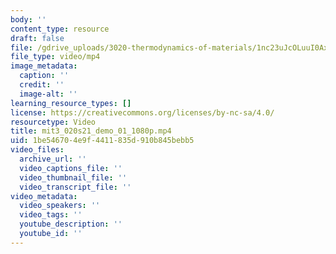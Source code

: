 ```yaml
---
body: ''
content_type: resource
draft: false
file: /gdrive_uploads/3020-thermodynamics-of-materials/1nc23uJcOLuuI0Ax8G5HfXKuIR8opLKvX/mit3_020s21_demo_01_1080p.mp4
file_type: video/mp4
image_metadata:
  caption: ''
  credit: ''
  image-alt: ''
learning_resource_types: []
license: https://creativecommons.org/licenses/by-nc-sa/4.0/
resourcetype: Video
title: mit3_020s21_demo_01_1080p.mp4
uid: 1be54670-4e9f-4411-835d-910b845bebb5
video_files:
  archive_url: ''
  video_captions_file: ''
  video_thumbnail_file: ''
  video_transcript_file: ''
video_metadata:
  video_speakers: ''
  video_tags: ''
  youtube_description: ''
  youtube_id: ''
---
```

